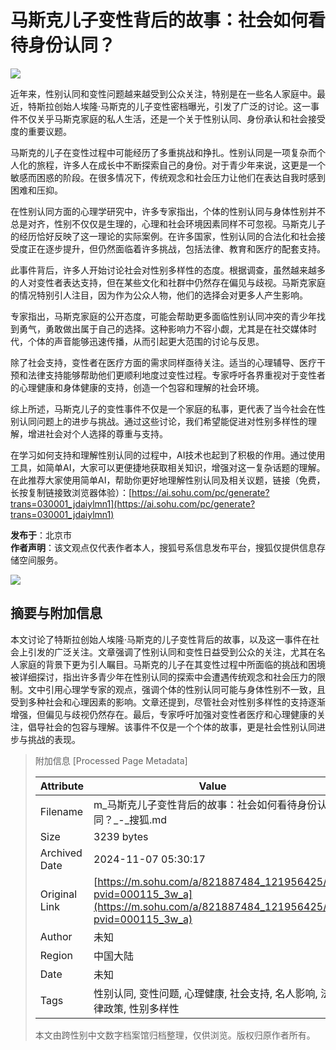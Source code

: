 # 马斯克儿子变性背后的故事：社会如何看待身份认同？

![](http://03e1181bba1cf.cdn.sohucs.com/files/1695809599254.png) 

近年来，性别认同和变性问题越来越受到公众关注，特别是在一些名人家庭中。最近，特斯拉创始人埃隆·马斯克的儿子变性密档曝光，引发了广泛的讨论。这一事件不仅关乎马斯克家庭的私人生活，还是一个关于性别认同、身份承认和社会接受度的重要议题。

马斯克的儿子在变性过程中可能经历了多重挑战和挣扎。性别认同是一项复杂而个人化的旅程，许多人在成长中不断探索自己的身份。对于青少年来说，这更是一个敏感而困惑的阶段。在很多情况下，传统观念和社会压力让他们在表达自我时感到困难和压抑。

在性别认同方面的心理学研究中，许多专家指出，个体的性别认同与身体性别并不总是对齐，性别不仅仅是生理的，心理和社会环境因素同样不可忽视。马斯克儿子的经历恰好反映了这一理论的实际案例。在许多国家，性别认同的合法化和社会接受度正在逐步提升，但仍然面临着许多挑战，包括法律、教育和医疗的配套支持。

此事件背后，许多人开始讨论社会对性别多样性的态度。根据调查，虽然越来越多的人对变性者表达支持，但在某些文化和社群中仍然存在偏见与歧视。马斯克家庭的情况特别引人注目，因为作为公众人物，他们的选择会对更多人产生影响。

专家指出，马斯克家庭的公开态度，可能会帮助更多面临性别认同冲突的青少年找到勇气，勇敢做出属于自己的选择。这种影响力不容小觑，尤其是在社交媒体时代，个体的声音能够迅速传播，从而引起更大范围的讨论与反思。

除了社会支持，变性者在医疗方面的需求同样亟待关注。适当的心理辅导、医疗干预和法律支持能够帮助他们更顺利地度过变性过程。专家呼吁各界重视对于变性者的心理健康和身体健康的支持，创造一个包容和理解的社会环境。

综上所述，马斯克儿子的变性事件不仅是一个家庭的私事，更代表了当今社会在性别认同问题上的进步与挑战。通过这些讨论，我们希望能促进对性别多样性的理解，增进社会对个人选择的尊重与支持。

在学习如何支持和理解性别认同的过程中，AI技术也起到了积极的作用。通过使用工具，如简单AI，大家可以更便捷地获取相关知识，增强对这一复杂话题的理解。在此推荐大家使用简单AI，帮助你更好地理解性别认同及相关议题，链接（免费，长按复制链接致浏览器体验）：[https://ai.sohu.com/pc/generate?trans=030001_jdaiylmn1](https://ai.sohu.com/pc/generate?trans=030001_jdaiylmn1)

**发布于**：北京市  
**作者声明**：该文观点仅代表作者本人，搜狐号系信息发布平台，搜狐仅提供信息存储空间服务。

![](https://1264568958.rsc.cdn77.org/publisher/contentvideos/cda7f0b7-7ef4-11ef-a2bd-7b1dcfa155d6/ca573f16-7ef4-11ef-a2bd-31efafe6dac6.jpg)

## 摘要与附加信息

<!-- tcd_abstract -->
本文讨论了特斯拉创始人埃隆·马斯克的儿子变性背后的故事，以及这一事件在社会上引发的广泛关注。文章强调了性别认同和变性日益受到公众的关注，尤其在名人家庭的背景下更为引人瞩目。马斯克的儿子在其变性过程中所面临的挑战和困境被详细探讨，指出许多青少年在性别认同的探索中会遭遇传统观念和社会压力的限制。文中引用心理学专家的观点，强调个体的性别认同可能与身体性别不一致，且受到多种社会和心理因素的影响。文章还提到，尽管社会对性别多样性的支持逐渐增强，但偏见与歧视仍然存在。最后，专家呼吁加强对变性者医疗和心理健康的关注，倡导社会的包容与理解。该事件不仅是一个个体的故事，更是社会性别认同进步与挑战的表现。
<!-- tcd_abstract_end -->

> 附加信息 [Processed Page Metadata]
>
> | Attribute       | Value                                  |
> |-----------------|----------------------------------------|
> | Filename        | m_马斯克儿子变性背后的故事：社会如何看待身份认同？_-_搜狐.md                             |
> | Size            | 3239 bytes                           |
> | Archived Date   | 2024-11-07 05:30:17                             |
> | Original Link   | [https://m.sohu.com/a/821887484_121956425/?pvid=000115_3w_a](https://m.sohu.com/a/821887484_121956425/?pvid=000115_3w_a)                       |
> | Author          | 未知                               |
> | Region          | 中国大陆                               |
> | Date            | 未知                                 |
> | Tags            | 性别认同, 变性问题, 心理健康, 社会支持, 名人影响, 法律政策, 性别多样性                                 |
>
> 本文由跨性别中文数字档案馆归档整理，仅供浏览。版权归原作者所有。
>